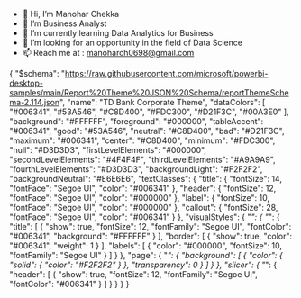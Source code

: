 - 👋 Hi, I’m Manohar Chekka
- 👀 I’m Business Analyst
- 🌱 I’m currently learning Data Analytics for Business
- 💞️ I’m looking for an opportunity in the field of Data Science
- 📫 Reach me at : manoharch0698@gmail.com

<!---
MC140/MC140 is a ✨ special ✨ repository because its `README.md` (this file) appears on your GitHub profile.
You can click the Preview link to take a look at your changes.
--->
{
  "$schema": "https://raw.githubusercontent.com/microsoft/powerbi-desktop-samples/main/Report%20Theme%20JSON%20Schema/reportThemeSchema-2.114.json",
  "name": "TD Bank Corporate Theme",
  "dataColors": [
    "#006341",
    "#53A546",
    "#C8D400",
    "#FDC300",
    "#D21F3C",
    "#00A3E0"
  ],
  "background": "#FFFFFF",
  "foreground": "#000000",
  "tableAccent": "#006341",
  "good": "#53A546",
  "neutral": "#C8D400",
  "bad": "#D21F3C",
  "maximum": "#006341",
  "center": "#C8D400",
  "minimum": "#FDC300",
  "null": "#D3D3D3",
  "firstLevelElements": "#000000",
  "secondLevelElements": "#4F4F4F",
  "thirdLevelElements": "#A9A9A9",
  "fourthLevelElements": "#D3D3D3",
  "backgroundLight": "#F2F2F2",
  "backgroundNeutral": "#E6E6E6",
  "textClasses": {
    "title": {
      "fontSize": 14,
      "fontFace": "Segoe UI",
      "color": "#006341"
    },
    "header": {
      "fontSize": 12,
      "fontFace": "Segoe UI",
      "color": "#000000"
    },
    "label": {
      "fontSize": 10,
      "fontFace": "Segoe UI",
      "color": "#000000"
    },
    "callout": {
      "fontSize": 28,
      "fontFace": "Segoe UI",
      "color": "#006341"
    }
  },
  "visualStyles": {
    "*": {
      "*": {
        "title": [
          {
            "show": true,
            "fontSize": 12,
            "fontFamily": "Segoe UI",
            "fontColor": "#006341",
            "background": "#FFFFFF"
          }
        ],
        "border": [
          {
            "show": true,
            "color": "#006341",
            "weight": 1
          }
        ],
        "labels": [
          {
            "color": "#000000",
            "fontSize": 10,
            "fontFamily": "Segoe UI"
          }
        ]
      }
    },
    "page": {
      "*": {
        "background": [
          {
            "color": {
              "solid": {
                "color": "#F2F2F2"
              }
            },
            "transparency": 0
          }
        ]
      }
    },
    "slicer": {
      "*": {
        "header": [
          {
            "show": true,
            "fontSize": 12,
            "fontFamily": "Segoe UI",
            "fontColor": "#006341"
          }
        ]
      }
    }
  }
}